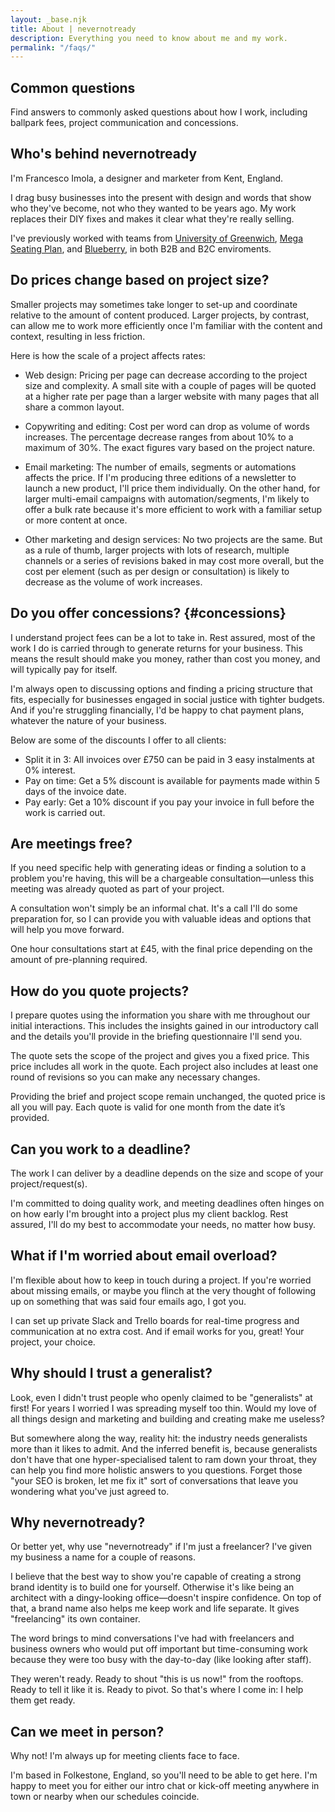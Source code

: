 ```yaml
---
layout: _base.njk
title: About | nevernotready
description: Everything you need to know about me and my work.
permalink: "/faqs/"
---
```


<section class="max-width center pad-bottom pad-top">


# Common questions
Find answers to commonly asked questions about how I work, including ballpark fees, project communication and concessions.

</section>

<section class="max-width center pad-bottom faq">

## Who's behind nevernotready

I'm Francesco Imola, a designer and marketer from Kent, England.

I drag busy businesses into the present with design and words that show who they've become, not who they wanted to be years ago. My work replaces their DIY fixes and makes it clear what they're really selling.

I've previously worked with teams from [University of Greenwich](https://www.gre.ac.uk/las/design), [Mega Seating Plan](https://www.seatingplan.com/), and [Blueberry](https://blueberrycreatives.co.uk/), in both B2B and B2C enviroments.

</section>

<section class="max-width center pad-bottom faq">

## Do prices change based on project size?

Smaller projects may sometimes take longer to set-up and coordinate relative to the amount of content produced. Larger projects, by contrast, can allow me to work more efficiently once I'm familiar with the content and context, resulting in less friction.

Here is how the scale of a project affects rates:

- Web design: Pricing per page can decrease according to the project size and complexity. A small site with a couple of pages will be quoted at a higher rate per page than a larger website with many pages that all share a common layout.

- Copywriting and editing: Cost per word can drop as volume of words increases. The percentage decrease ranges from about 10% to a maximum of 30%. The exact figures vary based on the project nature.

- Email marketing: The number of emails, segments or automations affects the price. If I'm producing three editions of a newsletter to launch a new product, I'll price them individually. On the other hand, for larger multi-email campaigns with automation/segments, I'm likely to offer a bulk rate because it's more efficient to work with a familiar setup or more content at once.

- Other marketing and design services: No two projects are the same. But as a rule of thumb, larger projects with lots of research, multiple channels or a series of revisions baked in may cost more overall, but the cost per element (such as per design or consultation) is likely to decrease as the volume of work increases.

</section>

<section class="max-width center pad-bottom faq">

## Do you offer concessions? {#concessions}

I understand project fees can be a lot to take in. Rest assured, most of the work I do is carried through to generate returns for your business. This means the result should make you money, rather than cost you money, and will typically pay for itself.

I'm always open to discussing options and finding a pricing structure that fits, especially for businesses engaged in social justice with tighter budgets. And if you're struggling financially, I'd be happy to chat payment plans, whatever the nature of your business.

Below are some of the discounts I offer to all clients:

- Split it in 3: All invoices over £750 can be paid in 3 easy instalments at 0% interest.
- Pay on time: Get a 5% discount is available for payments made within 5 days of the invoice date.
- Pay early: Get a 10% discount if you pay your invoice in full before the work is carried out.

</section>

<section class="max-width center pad-bottom faq">

## Are meetings free?

If you need specific help with generating ideas or finding a solution to a problem you're having, this will be a chargeable consultation—unless this meeting was already quoted as part of your project.

A consultation won't simply be an informal chat. It's a call I'll do some preparation for, so I can provide you with valuable ideas and options that will help you move forward.

One hour consultations start at £45, with the final price depending on the amount of pre-planning required.

</section>

<section class="max-width center pad-bottom faq">

## How do you quote projects?

I prepare quotes using the information you share with me throughout our initial interactions. This includes the insights gained in our introductory call and the details you'll provide in the briefing questionnaire I'll send you.

The quote sets the scope of the project and gives you a fixed price. This price includes all work in the quote. Each project also includes at least one round of revisions so you can make any necessary changes.

Providing the brief and project scope remain unchanged, the quoted price is all you will pay. Each quote is valid for one month from the date it’s provided.

</section>

<section class="max-width center pad-bottom faq">

## Can you work to a deadline?

The work I can deliver by a deadline depends on the size and scope of your project/request(s).

I'm committed to doing quality work, and meeting deadlines often hinges on on how early I'm brought into a project plus my client backlog. Rest assured, I'll do my best to accommodate your needs, no matter how busy.

</section>

<section class="max-width center pad-bottom faq">

## What if I'm worried about email overload?

I'm flexible about how to keep in touch during a project. If you're worried about missing emails, or maybe you flinch at the very thought of following up on something that was said four emails ago, I got you.

I can set up private Slack and Trello boards for real-time progress and communication at no extra cost. And if email works for you, great! Your project, your choice.

</section>

<section class="max-width center pad-bottom faq">

## Why should I trust a generalist?

Look, even I didn't trust people who openly claimed to be "generalists" at first! For years I worried I was spreading myself too thin. Would my love of all things design and marketing and building and creating make me useless?

But somewhere along the way, reality hit: the industry needs generalists more than it likes to admit. And the inferred benefit is, because generalists don't have that one hyper-specialised talent to ram down your throat, they can help you find more holistic answers to you questions. Forget those "your SEO is broken, let me fix it" sort of conversations that leave you wondering what you've just agreed to.

</section>

<section class="max-width center pad-bottom faq">

## Why nevernotready?

Or better yet, why use "nevernotready" if I'm just a freelancer? I've given my business a name for a couple of reasons.

I believe that the best way to show you're capable of creating a strong brand identity is to build one for yourself. Otherwise it's like being an architect with a dingy-looking office—doesn't inspire confidence. On top of that, a brand name also helps me keep work and life separate. It gives "freelancing" its own container.

The word brings to mind conversations I've had with freelancers and business owners who would put off important but time-consuming work because they were too busy with the day-to-day (like looking after staff).

They weren't ready. Ready to shout "this is us now!" from the rooftops. Ready to tell it like it is. Ready to pivot. So that's where I come in: I help them get ready.

</section>

<section class="max-width center pad-bottom faq">

## Can we meet in person?

Why not! I'm always up for meeting clients face to face.

I'm based in Folkestone, England, so you'll need to be able to get here. I'm happy to meet you for either our intro chat or kick-off meeting anywhere in town or nearby when our schedules coincide.

</section>
<br>